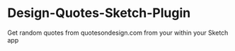 Design-Quotes-Sketch-Plugin
===========================

Get random quotes from quotesondesign.com from your within your Sketch app
